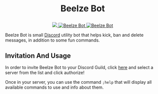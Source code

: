 
# <p align="center">Beelze Bot</p>


<p align="center">
<a href="https://top.gg/bot/700119467295768576">
  <img src="https://top.gg/api/widget/servers/700119467295768576.svg?noavatar=true" />
</a>
<a href="https://top.gg/bot/700119467295768576" >
  <img src="https://top.gg/api/widget/status/700119467295768576.svg?noavatar=true" alt="Beelze Bot" />
</a>
<a href="https://top.gg/bot/700119467295768576" >
  <img src="https://top.gg/api/widget/lib/700119467295768576.svg?noavatar=true" alt="Beelze Bot" />
</a>
</p>

Beelze Bot is small [Discord](https://discord.com/) utility bot that helps kick, ban and delete messages, in addition to some fun commands.

## Invitation And Usage
In order to invite Beelze Bot to your Discord Guild, click [here](https://discord.com/api/oauth2/authorize?client_id=700119467295768576&permissions=1077013575&scope=bot) and select a server from the list and click authorize!

Once in your server, you can use the command `;help` that will display all available commands to use and info about them.

